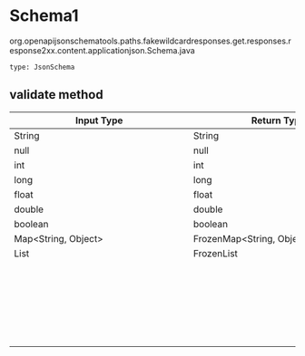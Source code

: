 # Schema1
org.openapijsonschematools.paths.fakewildcardresponses.get.responses.response2xx.content.applicationjson.Schema.java
```
type: JsonSchema
```

## validate method
| Input Type | Return Type | Notes |
| ---------- | ----------- | ----- |
| String | String | |
| null | null | |
| int | int | |
| long | long | |
| float | float | |
| double | double | |
| boolean | boolean | |
| Map<String, Object> | FrozenMap<String, Object> | |
| List<Object> | FrozenList<Object> | |
